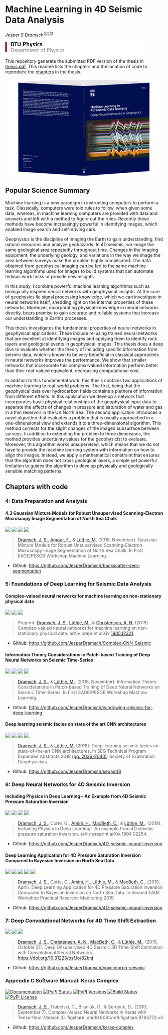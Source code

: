 # Machine Learning in 4D Seismic Data Analysis
_Jesper S Dramsch<sup>[Orcid](https://orcid.org/0000-0001-8273-905X)</sup>_

![DTU Logo](graphics/fysik_uk.png)

This repository generate the submitted PDF version of the thesis in [thesis.pdf](Dramsch_PhD_Thesis.pdf). This readme lists the chapters and the location of code to reproduce the [chapters](#Chapters-with-code) in the thesis. 

[![DTU Logo](graphics/cover.png)](https://orbit.dtu.dk/en/publications/machine-learning-in-4d-seismic-data-analysis-deep-neural-networks)

## Popular Science Summary
Machine learning is a new paradigm in instructing computers to perform a task. Classically, computers were told rules to follow, when given some data, whereas, in machine learning computers are provided with data and answers and left with a method to figure out the rules. Recently these methods have become increasingly powerful in identifying images, which enabled image search and self-driving cars.

Geophysics is the discipline of imaging the Earth to gain understanding, find natural resources and analyze geohazards. In 4D seismic, we image the same geological area repeatedly throughout time. Changes in the imaging equipment, the underlying geology, and variations in the way we image the area between surveys make the problem highly complicated. The data obtained from geophysical imaging can be fed to the same machine learning algorithms used for images to build systems that can automate tedious work tasks or provide new insights. 

In this study, I combine powerful machine learning algorithms such as biologically inspired neural networks with geophysical insights. At the core of geophysics lie signal processing knowledge, which we can investigate in neural networks itself, shedding light on the internal properties of these networks. Moreover, incorporating physical knowledge in neural networks directly, bears promise to gain accurate and reliable systems that increase our understanding in Earth’s processes.

This thesis investigates the fundamental properties of neural networks in geophysical applications. These include re-using trained neural networks that are excellent at identifying images and applying them to identify rock layers and geological events in geophysical images. This thesis does a deep dive to evaluate whether the theory of including specific information from seismic data, which is known to be very beneficial in classical approaches in neural networks improves the performance. We show that smaller networks that incorporate this complex-valued information perform better than their real-valued equivalent, decreasing computational cost.

In addition to this fundamental work, this thesis contains two applications of machine learning to real-world problems. The first, being that the geophysical data over hydrocarbon fields contains a plethora of information from different effects. In this application we develop a network that incorporates basic physical relationships of the geophysical input data to separate the effects of changes in pressure and saturation of water and gas in a thin reservoir in the UK North Sea. The second application introduces a novel algorithm that evaluates a problem that is usually approached in a one-dimensional view and extends it to a three-dimensional algorithm. This method corrects for the slight changes of the imaged subsurface between surveys. In addition to extending the problem to three dimensions, the method provides uncertainty values for the geophysicist to evaluate. Moreover, this algorithm works unsupervised, which means that we do not have to provide the machine learning system with information on how to align the images. Instead, we apply a mathematical constraint that ensures that the algorithm does not cross geological layers, a simple yet powerful limitation to guides the algorithm to develop physically and geologically sensible matching patterns.

## Chapters with code

### 4: Data Preparation and Analysis
#### 4.3 Gaussian Mixture Models for Robust Unsupervised Scanning-Electron Microscopy Image Segmentation of North Sea Chalk
[![](https://img.shields.io/badge/PDF-Download-important)](papers/2018.2.pdf) [![](https://img.shields.io/github/repo-size/JesperDramsch/backscatter-sem-segmentation)](https://github.com/JesperDramsch/backscatter-sem-segmentation) [![](https://img.shields.io/badge/talk-presentation-informational)](https://doi.org/10.6084/m9.figshare.7421489.v1)  ![](https://img.shields.io/badge/license-MIT-green)

> [Dramsch, J. S.](https://orcid.org/0000-0001-8273-905X), [Amour, F.](https://orcid.org/0000-0003-0242-6569), & [Lüthje, M.](https://orcid.org/0000-0003-2715-1653) (2018, November). Gaussian Mixture Models for Robust Unsupervised Scanning-Electron Microscopy Image Segmentation of North Sea Chalk. In First EAGE/PESGB Workshop Machine Learning.

- Github: https://github.com/JesperDramsch/backscatter-sem-segmentation

### 5: Foundations of Deep Learning for Seismic Data Analysis
#### Complex-valued neural networks for machine learning on non-stationary physical data
[![](https://img.shields.io/badge/PDF-Download-important)](papers/2019.1.pdf) [![](https://img.shields.io/github/repo-size/JesperDramsch/Complex-CNN-Seismic)](https://github.com/JesperDramsch/Complex-CNN-Seismic) ![](https://img.shields.io/badge/license-Apache--2.0-green)

> Preprint: [Dramsch, J. S.](https://orcid.org/0000-0001-8273-905X), [Lüthje, M.](https://orcid.org/0000-0003-2715-1653), & [Christensen, A. N.](https://orcid.org/0000-0002-3668-3128) (2019). Complex-valued neural networks for machine learning on non-stationary physical data. arXiv preprint arXiv:[1905.12321](https://arxiv.org/abs/1905.12321).

- Github: https://github.com/JesperDramsch/Complex-CNN-Seismic

#### Information Theory Considerations in Patch-based Training of Deep Neural Networks on Seismic Time-Series
[![](https://img.shields.io/badge/PDF-Download-important)](papers/2018.3.pdf) [![](https://img.shields.io/github/repo-size/JesperDramsch/windowing-seismic-for-deep-learning)](https://github.com/JesperDramsch/windowing-seismic-for-deep-learning) [![](https://img.shields.io/badge/talk-poster-informational)](https://doi.org/10.6084/m9.figshare.7421474.v1) ![](https://img.shields.io/badge/license-MIT-green)

> [Dramsch, J. S.](https://orcid.org/0000-0001-8273-905X), & [Lüthje, M.](https://orcid.org/0000-0003-2715-1653). (2018, November). Information Theory Considerations in Patch-based Training of Deep Neural Networks on Seismic Time-Series. In First EAGE/PESGB Workshop Machine Learning.

- Github: https://github.com/JesperDramsch/windowing-seismic-for-deep-learning

#### Deep learning seismic facies on state of the art CNN architectures
[![](https://img.shields.io/badge/PDF-Download-important)](papers/2018.4.pdf) [![](https://img.shields.io/github/repo-size/JesperDramsch/segam18)](https://github.com/JesperDramsch/segam18) [![](https://img.shields.io/badge/talk-presentation-informational)](https://doi.org/10.6084/m9.figshare.7301645.v1) ![](https://img.shields.io/badge/license-MIT-green)

> [Dramsch, J. S.](https://orcid.org/0000-0001-8273-905X), & [Lüthje, M.](https://orcid.org/0000-0003-2715-1653) (2018). Deep-learning seismic facies on state-of-the-art CNN architectures. In SEG Technical Program Expanded Abstracts 2018 [(pp. 2036-2040)](https://dramsch.net/assets/files/SEG_expanded_abstract_2018___Deep_learning_seismic_facies_on_state_of_the_art_CNN_architectures.pdf). Society of Exploration Geophysicists.

- Github: https://github.com/JesperDramsch/segam18

### 6: Deep Neural Networks for 4D Seismic Inversion
#### Including Physics in Deep Learning – An Example from 4D Seismic Pressure Saturation Inversion
[![](https://img.shields.io/badge/PDF-Download-important)](papers/2019.3.pdf) [![](https://img.shields.io/github/repo-size/JesperDramsch/4D-seismic-neural-inversion)](https://github.com/JesperDramsch/4D-seismic-neural-inversion) [![](https://img.shields.io/badge/talk-presentation-informational)](https://doi.org/10.6084/m9.figshare.8218421.v1) ![](https://img.shields.io/badge/license-Apache--2.0-green)

> [Dramsch, J. S.](https://orcid.org/0000-0001-8273-905X), Corte, G., [Amini, H.](https://orcid.org/0000-0001-9588-6374), [MacBeth, C.](https://orcid.org/0000-0001-8593-3456), & [Lüthje, M.](https://orcid.org/0000-0003-2715-1653). (2019). Including Physics in Deep Learning--An example from 4D seismic pressure saturation inversion. arXiv preprint arXiv:1904.02254.

- Github: https://github.com/JesperDramsch/4D-seismic-neural-inversion

#### Deep Learning Application for 4D Pressure Saturation Inversion Compared to Bayesian Inversion on North Sea Data
[![](https://img.shields.io/badge/PDF-Download-important)](papers/2019.2.pdf) [![](https://img.shields.io/github/repo-size/JesperDramsch/4D-seismic-neural-inversion)](https://github.com/JesperDramsch/4D-seismic-neural-inversion) [![](https://img.shields.io/badge/talk-presentation-informational)](https://doi.org/10.6084/m9.figshare.7963775.v1) [![](https://img.shields.io/badge/video-youtube-red)](https://www.youtube.com/watch?v=-5YHV2vdKHo) ![](https://img.shields.io/badge/license-Apache--2.0-green)

> [Dramsch, J. S.](https://orcid.org/0000-0001-8273-905X), Corte, G., [Amini, H.](https://orcid.org/0000-0001-9588-6374), [Lüthje, M.](https://orcid.org/0000-0003-2715-1653), & [MacBeth, C.](https://orcid.org/0000-0001-8593-3456). (2019, April). Deep Learning Application for 4D Pressure Saturation Inversion Compared to Bayesian Inversion on North Sea Data. In Second EAGE Workshop Practical Reservoir Monitoring 2019.

- Github: https://github.com/JesperDramsch/4D-seismic-neural-inversion

### 7: Deep Convolutional Networks for 4D Time Shift Extraction
[![](https://img.shields.io/badge/PDF-Download-important)](papers/2019.5.pdf) [![](https://img.shields.io/github/repo-size/JesperDramsch/voxelmorph-seismic)](https://github.com/JesperDramsch/voxelmorph-seismic) ![](https://img.shields.io/badge/license-GPL--3.0-green)

> [Dramsch, J. S.](https://orcid.org/0000-0001-8273-905X), [Christensen, A. N.](https://orcid.org/0000-0002-3668-3128), [MacBeth, C.](https://orcid.org/0000-0001-8593-3456), & [Lüthje, M.](https://orcid.org/0000-0003-2715-1653). (2019, October 31). Deep Unsupervised 4D Seismic 3D Time-Shift Estimation with Convolutional Neural Networks. https://doi.org/10.31223/osf.io/82bnj
- Github: https://github.com/JesperDramsch/voxelmorph-seismic

### Appendix C Software Manual: Keras Complex
[![Documentation](https://readthedocs.org/projects/keras-complex/badge/?version=latest)](https://keras-complex.readthedocs.io/) [![PyPI Status](https://img.shields.io/pypi/status/keras-complex.svg)](https://pypi.python.org/pypi/keras-complex) [![PyPI Versions](https://img.shields.io/pypi/pyversions/keras-complex.svg)](https://pypi.python.org/pypi/keras-complex) [![Build Status](https://travis-ci.org/JesperDramsch/keras-complex.svg?branch=master)](https://travis-ci.org/JesperDramsch/keras-complex) [![PyPI License](https://img.shields.io/pypi/l/keras-complex.svg)](LICENSCE.md)

> [Dramsch, J. S.](https://orcid.org/0000-0001-8273-905X), Trabelski, C., Bilaniuk, O., & Serdyuk, D.. (2019, September 7). Complex-Valued Neural Networks in Keras with Tensorflow (Version 3). figshare. doi:10.6084/m9.figshare.9783773.v3

- Github: https://github.com/JesperDramsch/keras-complex
